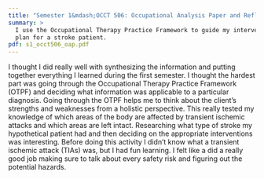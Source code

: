 ```yaml
---
title: "Semester 1&mdash;OCCT 506: Occupational Analysis Paper and Reflection"
summary: >
  I use the Occupational Therapy Practice Framework to guide my intervention
  plan for a stroke patient.
pdf: s1_occt506_oap.pdf
---
```


I thought I did really well with synthesizing the information and putting
together everything I learned during the first semester. I thought the hardest
part was going through the Occupational Therapy Practice Framework (OTPF) and
deciding what information was applicable to a particular diagnosis. Going
through the OTPF helps me to think about the client’s strengths and weaknesses
from a holistic perspective. This really tested my knowledge of which areas of
the body are affected by transient ischemic attacks and which areas are left
intact.  Researching what type of stroke my hypothetical patient had and then
deciding on the appropriate interventions was interesting.  Before doing this
activity I didn’t know what a transient ischemic attack (TIAs) was, but I had
fun learning. I felt like a did a really good job making sure to talk about
every safety risk and figuring out the potential hazards.
